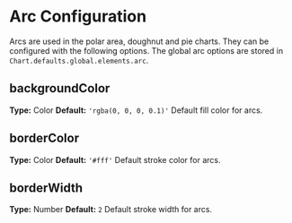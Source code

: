 # Arc Configuration

Arcs are used in the polar area, doughnut and pie charts. They can be configured with the following options. The global arc options are stored in `Chart.defaults.global.elements.arc`.

## backgroundColor
**Type:** Color
**Default:** `'rgba(0, 0, 0, 0.1)'`
Default fill color for arcs.

## borderColor
**Type:** Color
**Default:** `'#fff'`
Default stroke color for arcs.

## borderWidth
**Type:** Number
**Default:** `2`
Default stroke width for arcs.